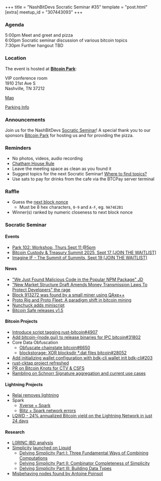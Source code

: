 +++
title = "NashBitDevs Socratic Seminar #35"
template = "post.html"
[extra]
meetup_id = "307443093"
+++

### Agenda
 
5:00pm Meet and greet and pizza  
6:00pm Socratic seminar discussion of various bitcoin topics   
7:30pm Further hangout TBD

### Location

The event is hosted at [**Bitcoin Park**](https://bitcoinpark.com):

VIP conference room   
1910 21st Ave S  
Nashville, TN  37212  

[Map](https://www.google.com/maps/place/1910+21st+Ave+S,+Nashville,+TN+37212/@36.1347819,-86.8029863,17z/data=!3m1!4b1!4m5!3m4!1s0x8864669fea1ce71d:0xdc34986293b94f39!8m2!3d36.1347819!4d-86.8007923)  

[Parking Info](/about/bitcoinpark-parking)  

### Announcements

Join us for the NashBitDevs [Socratic Seminar](/about)! A special thank you to our 
sponsors [Bitcoin Park](https://bitcoinpark.co/) for hosting us and for providing the pizza. 

### Reminders

  - No photos, videos, audio recording
  - [Chatham House Rule](https://www.chathamhouse.org/about-us/chatham-house-rule)
  - Leave the meeting space as clean as you found it
  - Suggest topics for the next Socratic Seminar! [Where to find topics?](/about/find-topics)
  - Use sats to pay for drinks from the cafe via the BTCPay server terminal

### Raffle

  - Guess the [next block nonce](https://nonce.lab.bitcoinpark.com/)
    - Must be 8 hex characters, `0-9` and `A-F`, eg. `9A74E2B1`
  - Winner(s) ranked by numeric closeness to next block nonce

### Socratic Seminar

#### Events

- [Park 102: Workshop, Thurs Sept 11 @5pm](https://www.meetup.com/bitcoinpark/events/309195876/?eventOrigin=group_events_list)
- [Bitcoin Custody & Treasury Summit 2025, Sept 17 [JOIN THE WAITLIST]](https://www.meetup.com/bitcoinpark/events/308530279)
- [Imagine IF - The Summit of Summits, Sept 19 [JOIN THE WAITLIST]](https://www.meetup.com/bitcoinpark/events/308787773)

#### News

- ["We Just Found Malicious Code in the Popular NPM Package" JD](https://jdstaerk.substack.com/p/we-just-found-malicious-code-in-the)
- ["New Market Structure Draft Amends Money Transmission Laws To Protect Developers" the rage](https://www.therage.co/senate-banking-money-transmission-developer-protection/)
- [Block 913272 was found by a small miner using QAxe++](https://x.com/snednode/status/1963911944634618276)
- [Proto Rig and Proto Fleet: A paradigm shift in bitcoin mining](https://proto.xyz/blog/posts/proto-rig-and-proto-fleet-a-paradigm-shift)
- [Nunchuck adds miniscript](https://x.com/nunchuk_io/status/1960990764454056229)
- [Bitcoin Safe releases v1.5](https://bitcoinmagazine.com/business/opensats-grant-fuels-bitcoin-safes-secure-multisig-wallet-launch-with-hardware-focus)

#### Bitcoin Projects

- [Introduce script tagging rust-bitcoin#4907](https://github.com/rust-bitcoin/rust-bitcoin/pull/4907)
- [Add bitcoin-{node,gui} to release binaries for IPC bitcoin#31802](https://github.com/bitcoin/bitcoin/pull/31802)
- Core Data Obfuscation
  - [Obfuscate chainstate bitcoin#6650](https://github.com/bitcoin/bitcoin/pull/6650)
  - [blockstorage: XOR blocksdir *.dat files bitcoin#28052](https://github.com/bitcoin/bitcoin/pull/28052)
- [Add initializing wallet configuration with bdk-cli wallet init bdk-cli#203](https://github.com/bitcoindevkit/bdk-cli/pull/203)
- [rust-cktap project refreshed](https://github.com/notmandatory/rust-cktap)
- [PR on Bitcoin Knots for CTV & CSFS](https://x.com/rob1ham/status/1965204737936294149)
- [Rambling on Schnorr Signature aggregation and current use cases](https://x.com/rob1ham/status/1962156627844374696)

#### Lightning Projects

- [Relai removes lightning](https://x.com/julian_liniger/status/1960225937213063584)
- Spark
  - [Xverse + Spark](https://x.com/xverseapp/status/1960908973252739530)
  - [Blitz + Spark network errors](https://x.com/blitzwalletapp/status/1959638933794337133)
- [LQWD - 24% annualized Bitcoin yield on the Lightning Network in just 24 days](https://www.newsfilecorp.com/release/264029)

#### Research

- [L0RINC IBD analysis](https://x.com/L0RINC/status/1964396017853616588)
- [Simplicity](https://simplicity-lang.org) [launched on Liquid](https://blog.blockstream.com/simplicity-launches-on-liquid-mainnet/)
  - [Delving Simplicity Part Ⅰ: Three Fundamental Ways of Combining Computations](https://delvingbitcoin.org/t/delving-simplicity-part-three-fundamental-ways-of-combining-computations/1902)
  - [Delving Simplicity Part Ⅱ: Combinator Completeness of Simplicity](https://delvingbitcoin.org/t/delving-simplicity-part-combinator-completeness-of-simplicity/1935)
  - [Delving Simplicity Part Ⅲ: Building Data Types](https://delvingbitcoin.org/t/delving-simplicity-part-building-data-types/1956)
- [Misbehaving nodes found by Antoine Poinsot](https://antoinep.com/posts/misbehaving_nodes/)
